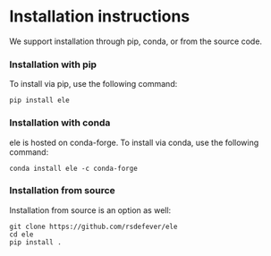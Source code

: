 # Installation instructions

We support installation through pip, conda, or from the source code.

### Installation with pip
To install via pip, use the following command:

	pip install ele


### Installation with conda
ele is hosted on conda-forge. To install via conda,
use the following command:

	conda install ele -c conda-forge

### Installation from source

Installation from source is an option as well:

	git clone https://github.com/rsdefever/ele
	cd ele
	pip install .
